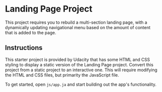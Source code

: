# Landing Page Project

This project requires you to rebuild a multi-section landing page, with a dynamically updating navigational menu based on the amount of content that is added to the page.

## Instructions

This starter project is provided by Udacity that has some HTML and CSS styling to display a static version of the Landing Page project. Convert this project from a static project to an interactive one. This will require modifying the HTML and CSS files, but primarity the JavaScript file.

To get started, open `js/app.ja` and start building out the app's functionality.
